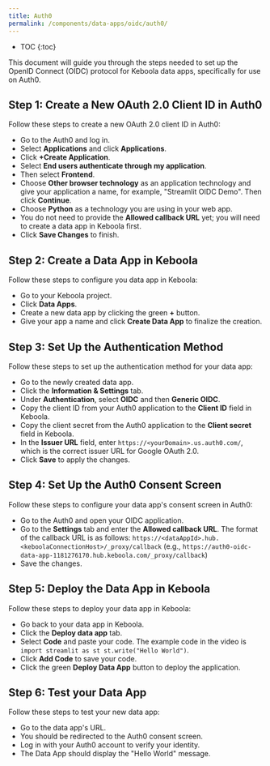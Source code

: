 ```yaml
---
title: Auth0
permalink: /components/data-apps/oidc/auth0/
---
```


* TOC
{:toc}

This document will guide you through the steps needed to set up the OpenID Connect (OIDC) protocol for Keboola data apps, specifically for use on Auth0.

## Step 1: Create a New OAuth 2.0 Client ID in Auth0
Follow these steps to create a new OAuth 2.0 client ID in Auth0:

- Go to the Auth0 and log in.
- Select **Applications** and click **Applications**.
- Click **+Create Application**.
- Select **End users authenticate through my application**.
- Then select **Frontend**.
- Choose **Other browser technology** as an application technology and give your application a name, for example, "Streamlit OIDC Demo". Then click **Continue**.
- Choose **Python** as a technology you are using in your web app.
- You do not need to provide the **Allowed callback URL** yet; you will need to create a data app in Keboola first.
- Click **Save Changes** to finish.

## Step 2: Create a Data App in Keboola
Follow these steps to configure you data app in Keboola:

- Go to your Keboola project.
- Click **Data Apps**.
- Create a new data app by clicking the green **+** button.
- Give your app a name and click **Create Data App** to finalize the creation.

## Step 3: Set Up the Authentication Method
Follow these steps to set up the authentication method for your data app:

- Go to the newly created data app.
- Click the **Information & Settings** tab.
- Under **Authentication**, select **OIDC** and then **Generic OIDC**.
- Copy the client ID from your Auth0 application to the **Client ID** field in Keboola.
- Copy the client secret from the Auth0 application to the **Client secret** field in Keboola.
- In the **Issuer URL** field, enter `https://<yourDomain>.us.auth0.com/`, which is the correct issuer URL for Google OAuth 2.0.
- Click **Save** to apply the changes.

## Step 4: Set Up the Auth0 Consent Screen
Follow these steps to configure your data app's consent screen in Auth0:

- Go to the Auth0 and open your OIDC application.
- Go to the **Settings** tab and enter the **Allowed callback URL**. The format of the callback URL is as follows:
`https://<dataAppId>.hub.<keboolaConnectionHost>/_proxy/callback`
(e.g., `https://auth0-oidc-data-app-1181276170.hub.keboola.com/_proxy/callback`)
- Save the changes.
  
## Step 5: Deploy the Data App in Keboola
Follow these steps to deploy your data app in Keboola:

- Go back to your data app in Keboola.
- Click the **Deploy data app** tab.
- Select **Code** and paste your code. The example code in the video is `import streamlit as st st.write("Hello World")`.
- Click **Add Code** to save your code.
- Click the green **Deploy Data App** button to deploy the application.

## Step 6: Test your Data App
Follow these steps to test your new data app:

- Go to the data app's URL.
- You should be redirected to the Auth0 consent screen.
- Log in with your Auth0 account to verify your identity.
- The Data App should display the "Hello World" message.
 
 



